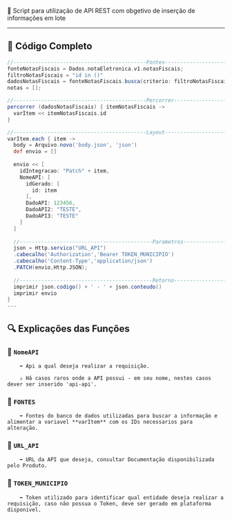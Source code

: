  📄 Script para utilização de API REST com obgetivo de inserção de informações em lote



---

## 🧠 Código Completo

```groovy
//-------------------------------------------Fontes-------------------------------------------//
fonteNotasFiscais = Dados.notaEletronica.v1.notasFiscais;
filtroNotasFiscais = "id in ()"
dadosNotasFiscais = fonteNotasFiscais.busca(criterio: filtroNotasFiscais,campos: "id")
notas = [];

//-------------------------------------------Percorrer-------------------------------------------//
percorrer (dadosNotasFiscais) { itemNotasFiscais ->
  varItem << itemNotasFiscais.id
}

//-------------------------------------------Layout-------------------------------------------//
varItem.each { item ->
  body = Arquivo.novo('body.json', 'json')
  def envio = []
  
  envio << [  
    idIntegracao: "Patch" + item,
    NomeAPI: [
      idGerado: [
        id: item
      ],       
      DadoAPI: 123456,
      DadoAPI2: "TESTE",
      DadoAPI3: "TESTE"
    ]
  ]
  
  //-------------------------------------------Parametros-------------------------------------------//
  json = Http.servico("URL_API")
  .cabecalho('Authorization','Bearer TOKEN_MUNICIPIO')
  .cabecalho('Content-Type','application/json')
  .PATCH(envio,Http.JSON);
  
  //-------------------------------------------Retorno-------------------------------------------//
  imprimir json.codigo() + ' - ' + json.conteudo()
  imprimir envio
}
---

```
## 🔍 Explicações das Funções

### 🔄 `NomeAPI`

        ➡️ Api a qual deseja realizar a requisição.
  
        ⚠️ Há casos raros onde a API possui - em seu nome, nestes casos dever ser inserido 'api-api'.
  


### 🔄 `FONTES`

        ➡️ Fontes do banco de dados utilizadas para buscar a informação e alimentar a variavel **varItem** com os IDs necessarios para alteração.

  

### 🔄 `URL_API`

        ➡️ URL da API que deseja, consultar Documentação disponibilizada pelo Produto.


### 🔄 `TOKEN_MUNICIPIO`

        ➡️ Token utilizado para identificar qual entidade deseja realizar a requisição, caso não possua o Token, deve ser gerado em plataforma disponivel.
